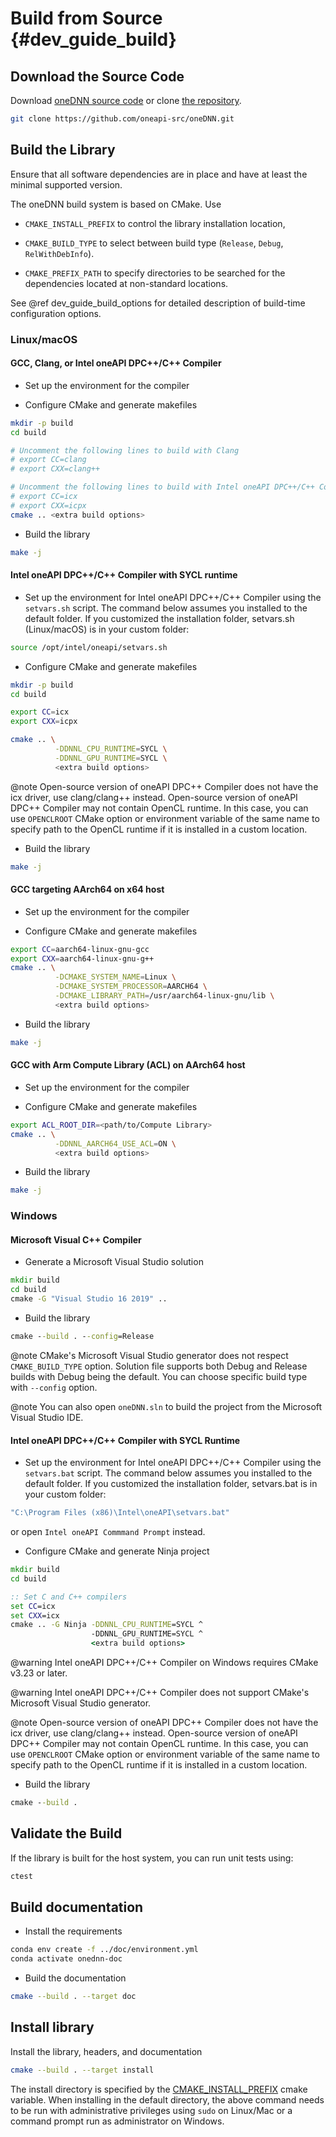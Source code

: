 Build from Source {#dev_guide_build}
====================================

## Download the Source Code

Download [oneDNN source code](https://github.com/oneapi-src/oneDNN/archive/master.zip)
or clone [the repository](https://github.com/oneapi-src/oneDNN.git).

~~~sh
git clone https://github.com/oneapi-src/oneDNN.git
~~~

## Build the Library

Ensure that all software dependencies are in place and have at least the
minimal supported version.

The oneDNN build system is based on CMake. Use

- `CMAKE_INSTALL_PREFIX` to control the library installation location,

- `CMAKE_BUILD_TYPE` to select between build type (`Release`, `Debug`,
  `RelWithDebInfo`).

- `CMAKE_PREFIX_PATH` to specify directories to be searched for the
  dependencies located at non-standard locations.

See @ref dev_guide_build_options for detailed description of build-time
configuration options.

### Linux/macOS

#### GCC, Clang, or Intel oneAPI DPC++/C++ Compiler

- Set up the environment for the compiler

- Configure CMake and generate makefiles
~~~sh
mkdir -p build
cd build

# Uncomment the following lines to build with Clang
# export CC=clang
# export CXX=clang++

# Uncomment the following lines to build with Intel oneAPI DPC++/C++ Compiler
# export CC=icx
# export CXX=icpx
cmake .. <extra build options>
~~~

- Build the library
~~~sh
make -j
~~~

#### Intel oneAPI DPC++/C++ Compiler with SYCL runtime

- Set up the environment for Intel oneAPI DPC++/C++ Compiler
  using the `setvars.sh` script. The command below assumes you installed to the
  default folder. If you customized the installation folder, setvars.sh (Linux/macOS)
  is in your custom folder:
~~~sh
source /opt/intel/oneapi/setvars.sh
~~~

- Configure CMake and generate makefiles
~~~sh
mkdir -p build
cd build

export CC=icx
export CXX=icpx

cmake .. \
          -DDNNL_CPU_RUNTIME=SYCL \
          -DDNNL_GPU_RUNTIME=SYCL \
          <extra build options>
~~~

@note Open-source version of oneAPI DPC++ Compiler does not have the icx driver,
use clang/clang++ instead. Open-source version of oneAPI DPC++ Compiler may not
contain OpenCL runtime. In this case, you can use `OPENCLROOT` CMake option or
environment variable of the same name to specify path to the OpenCL runtime if
it is installed in a custom location.

- Build the library
~~~sh
make -j
~~~

#### GCC targeting AArch64 on x64 host

- Set up the environment for the compiler

- Configure CMake and generate makefiles
~~~sh
export CC=aarch64-linux-gnu-gcc
export CXX=aarch64-linux-gnu-g++
cmake .. \
          -DCMAKE_SYSTEM_NAME=Linux \
          -DCMAKE_SYSTEM_PROCESSOR=AARCH64 \
          -DCMAKE_LIBRARY_PATH=/usr/aarch64-linux-gnu/lib \
          <extra build options>
~~~

- Build the library
~~~sh
make -j
~~~

#### GCC with Arm Compute Library (ACL) on AArch64 host

- Set up the environment for the compiler

- Configure CMake and generate makefiles
~~~sh
export ACL_ROOT_DIR=<path/to/Compute Library>
cmake .. \
          -DDNNL_AARCH64_USE_ACL=ON \
          <extra build options>
~~~

- Build the library
~~~sh
make -j
~~~

### Windows

#### Microsoft Visual C++ Compiler

- Generate a Microsoft Visual Studio solution
~~~bat
mkdir build
cd build
cmake -G "Visual Studio 16 2019" ..
~~~

- Build the library
~~~bat
cmake --build . --config=Release
~~~

@note CMake's Microsoft Visual Studio generator does not respect `CMAKE_BUILD_TYPE` option.
Solution file supports both Debug and Release builds with Debug being the default.
You can choose specific build type with `--config` option.

@note You can also open `oneDNN.sln` to build the project from the
Microsoft Visual Studio IDE.

#### Intel oneAPI DPC++/C++ Compiler with SYCL Runtime

- Set up the environment for Intel oneAPI DPC++/C++ Compiler
  using the `setvars.bat` script. The command below assumes you installed to the
  default folder. If you customized the installation folder, setvars.bat
  is in your custom folder:
~~~bat
"C:\Program Files (x86)\Intel\oneAPI\setvars.bat"
~~~
or open `Intel oneAPI Commmand Prompt` instead.

- Configure CMake and generate Ninja project
~~~bat
mkdir build
cd build

:: Set C and C++ compilers
set CC=icx
set CXX=icx
cmake .. -G Ninja -DDNNL_CPU_RUNTIME=SYCL ^
                  -DDNNL_GPU_RUNTIME=SYCL ^
                  <extra build options>
~~~

@warning Intel oneAPI DPC++/C++ Compiler on Windows requires CMake v3.23 or later.

@warning Intel oneAPI DPC++/C++ Compiler does not support CMake's Microsoft Visual
Studio generator.

@note Open-source version of oneAPI DPC++ Compiler does not have the icx driver,
use clang/clang++ instead. Open-source version of oneAPI DPC++ Compiler may not
contain OpenCL runtime. In this case, you can use `OPENCLROOT` CMake option or
environment variable of the same name to specify path to the OpenCL runtime if
it is installed in a custom location.

- Build the library
~~~bat
cmake --build .
~~~

## Validate the Build

If the library is built for the host system, you can run unit tests using:
~~~sh
ctest
~~~

## Build documentation

- Install the requirements
~~~sh
conda env create -f ../doc/environment.yml
conda activate onednn-doc
~~~

- Build the documentation
~~~sh
cmake --build . --target doc
~~~

## Install library

Install the library, headers, and documentation
~~~sh
cmake --build . --target install
~~~
The install directory is specified by the [CMAKE_INSTALL_PREFIX](https://cmake.org/cmake/help/latest/variable/CMAKE_INSTALL_PREFIX.html)
cmake variable. When installing in the default directory, the above command
needs to be run with administrative privileges using `sudo` on Linux/Mac or a
command prompt run as administrator on Windows.
